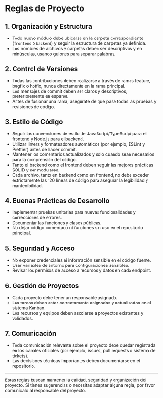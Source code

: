 # Reglas de Proyecto

## 1. Organización y Estructura
- Todo nuevo módulo debe ubicarse en la carpeta correspondiente (`frontend` o `backend`) y seguir la estructura de carpetas ya definida.
- Los nombres de archivos y carpetas deben ser descriptivos y en minúsculas, usando guiones para separar palabras.

## 2. Control de Versiones
- Todas las contribuciones deben realizarse a través de ramas feature, bugfix o hotfix, nunca directamente en la rama principal.
- Los mensajes de commit deben ser claros y descriptivos, preferiblemente en español.
- Antes de fusionar una rama, asegúrate de que pase todas las pruebas y revisiones de código.

## 3. Estilo de Código
- Seguir las convenciones de estilo de JavaScript/TypeScript para el frontend y Node.js para el backend.
- Utilizar linters y formateadores automáticos (por ejemplo, ESLint y Prettier) antes de hacer commit.
- Mantener los comentarios actualizados y solo cuando sean necesarios para la comprensión del código.
- Tanto el backend como el frontend deben seguir las mejores prácticas SOLID y ser modulares.
- Cada archivo, tanto en backend como en frontend, no debe exceder estrictamente las 120 líneas de código para asegurar la legibilidad y mantenibilidad.

## 4. Buenas Prácticas de Desarrollo
- Implementar pruebas unitarias para nuevas funcionalidades y correcciones de errores.
- Documentar las funciones y clases públicas.
- No dejar código comentado ni funciones sin uso en el repositorio principal.

## 5. Seguridad y Acceso
- No exponer credenciales ni información sensible en el código fuente.
- Usar variables de entorno para configuraciones sensibles.
- Revisar los permisos de acceso a recursos y datos en cada endpoint.

## 6. Gestión de Proyectos
- Cada proyecto debe tener un responsable asignado.
- Las tareas deben estar correctamente asignadas y actualizadas en el sistema Kanban.
- Los recursos y equipos deben asociarse a proyectos existentes y validados.

## 7. Comunicación
- Toda comunicación relevante sobre el proyecto debe quedar registrada en los canales oficiales (por ejemplo, issues, pull requests o sistema de tickets).
- Las decisiones técnicas importantes deben documentarse en el repositorio.

---

Estas reglas buscan mantener la calidad, seguridad y organización del proyecto. Si tienes sugerencias o necesitas adaptar alguna regla, por favor comunícalo al responsable del proyecto.